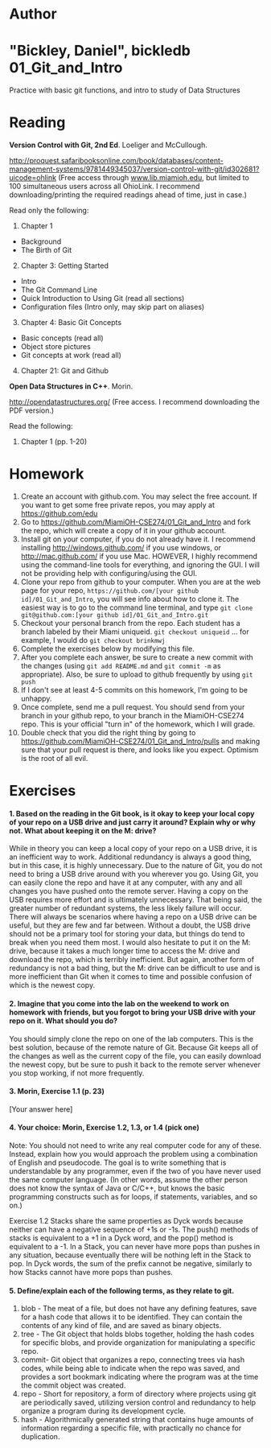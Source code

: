 Author
==========
"Bickley, Daniel", bickledb
01_Git_and_Intro
================

Practice with basic git functions, and intro to study of Data Structures

Reading
=======

**Version Control with Git, 2nd Ed**. Loeliger and McCullough. 

http://proquest.safaribooksonline.com/book/databases/content-management-systems/9781449345037/version-control-with-git/id302681?uicode=ohlink (Free access through www.lib.miamioh.edu, but limited to 100 simultaneous users across all OhioLink. I recommend downloading/printing the required readings ahead of time, just in case.)

Read only the following:

1. Chapter 1
  * Background
  * The Birth of Git
2. Chapter 3: Getting Started
  * Intro
  * The Git Command Line
  * Quick Introduction to Using Git (read all sections)
  * Configuration files (Intro only, may skip part on aliases)
3. Chapter 4: Basic Git Concepts
  * Basic concepts (read all)
  * Object store pictures
  * Git concepts at work (read all)
4. Chapter 21: Git and Github

**Open Data Structures in C++**. Morin. 

http://opendatastructures.org/ (Free access. I recommend downloading the PDF version.)

Read the following:

1. Chapter 1 (pp. 1-20)

Homework
========

1. Create an account with github.com. You may select the free account. If you want to get some free private repos, you may apply at https://github.com/edu
2. Go to https://github.com/MiamiOH-CSE274/01_Git_and_Intro and fork the repo, which will create a copy of it in your github account.
3. Install git on your computer, if you do not already have it. I recommend installing http://windows.github.com/ if you use windows, or http://mac.github.com/ if you use Mac. HOWEVER, I highly recommend using the command-line tools for everything, and ignoring the GUI. I will not be providing help with configuring/using the GUI.
4. Clone your repo from github to your computer. When you are at the web page for your repo, `https://github.com/[your github id]/01_Git_and_Intro`, you will see info about how to clone it. The easiest way is to go to the command line terminal, and type `git clone git@github.com:[your github id]/01_Git_and_Intro.git`
5. Checkout your personal branch from the repo. Each student has a branch labeled by their Miami uniqueid. `git checkout uniqueid` ... for example, I would do `git checkout brinkmwj`
6. Complete the exercises below by modifying this file.
7. After you complete each answer, be sure to create a new commit with the changes (using `git add README.md` and `git commit -m` as appropriate). Also, be sure to upload to github frequently by using `git push`
8. If I don't see at least 4-5 commits on this homework, I'm going to be unhappy.
9. Once complete, send me a pull request. You should send from your branch in your github repo, to your branch in the MiamiOH-CSE274 repo. This is your official "turn in" of the homework, which I will grade.
10. Double check that you did the right thing by going to https://github.com/MiamiOH-CSE274/01_Git_and_Intro/pulls and making sure that your pull request is there, and looks like you expect. Optimism is the root of all evil.

Exercises
=========

#### 1. Based on the reading in the Git book, is it okay to keep your local copy of your repo on a USB drive and just carry it around? Explain why or why not. What about keeping it on the M: drive?

While in theory you can keep a local copy of your repo on a USB drive, it is an inefficient way to work. Additional redundancy is always a good thing, but in this case, it is highly unnecessary. Due to the nature of Git, you do not need to 
bring a USB drive around with you wherever you go. Using Git, you can easily clone the repo and have it at any computer, with any and all changes you have pushed onto the remote server. Having a copy on the USB requires more effort and is ultimately
unnecessary. That being said, the greater number of redundant systems, the less likely failure will occur. There will always be scenarios where having a repo on a USB drive can be useful, but they are few and far between. Without a doubt, the USB drive 
should not be a primary tool for storing your data, but things do tend to break when you need them most. I would also hesitate to put it on the M: drive, because it takes a much longer time to access the M: drive and download the repo, which is terribly inefficient.
But again, another form of redundancy is not a bad thing, but the M: drive can be difficult to use and is more inefficient than Git when it comes to time and possible confusion of which is the newest copy.

#### 2. Imagine that you come into the lab on the weekend to work on homework with friends, but you forgot to bring your USB drive with your repo on it. What should you do?

You should simply clone the repo on one of the lab computers. This is the best solution, because of the remote nature of Git. Because Git keeps all of the changes as well as the current copy of the file, you can easily download the newest copy, but be sure to push
 it back to the remote server whenever you stop working, if not more frequently. 

#### 3. Morin, Exercise 1.1 (p. 23)

[Your answer here]

#### 4. Your choice: Morin, Exercise 1.2, 1.3, or 1.4 (pick one)

Note: You should not need to write any real computer code for any of these. Instead, explain how you would approach the problem using a combination of English and pseudocode. The goal is to write something that is understandable by any programmer, even if the two of you have never used the same computer language. (In other words, assume the other person does not know the syntax of Java or C/C++, but knows the basic programming constructs such as for loops, if statements, variables, and so on.)

Exercise 1.2
	Stacks share the same properties as Dyck words because neither can have a negative sequence of +1s or -1s. The push() methods of stacks is equivalent to a +1 in a Dyck word, and the pop() method is equivalent to a -1. In a Stack, you can never have more pops than pushes in any situation, because eventually there will be nothing left in the Stack to pop. In Dyck words, the sum of the prefix cannot be negative, similarly to how Stacks cannot have more pops than pushes. 



#### 5. Define/explain each of the following terms, as they relate to git.

1. blob - The meat of a file, but does not have any defining features, save for a hash code that allows it to be identified. They can contain the contents of any kind of file, and are saved as binary objects.
2. tree - The Git object that holds blobs together, holding the hash codes for specific blobs,  and provide organization for manipulating a specific repo.
3. commit- Git object that organizes a repo, connecting trees via hash codes, while being able to indicate when the repo was saved, and provides a sort bookmark indicating where the program was at the time the commit object was created.
4. repo - Short for repository, a form of directory where projects using git are periodically saved, utilizing version control and redundancy to help organize a program during its development cycle.
5. hash - Algorithmically generated string that contains huge amounts of information regarding a specific file, with practically no chance for duplication.
